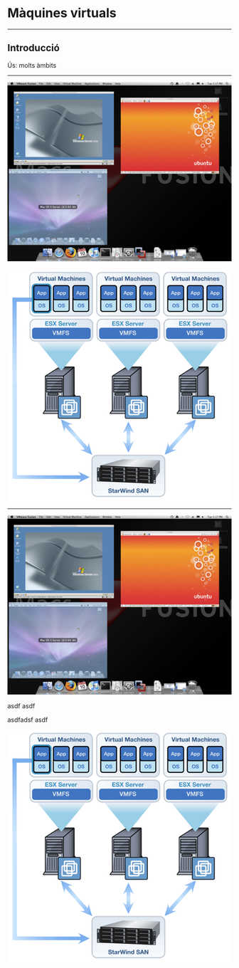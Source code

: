 # Màquines virtuals

---

## Introducció
Ús: molts àmbits

---

![Entorn d&apos;escriptori](/.gitbook/assets/virtualitzacio-escriptori.png)

![Entorn empresarial](/.gitbook/assets/virtualitzacio-empresarial.png)

---
![Entorn d&apos;escriptori](/.gitbook/assets/virtualitzacio-escriptori.png)

asdf
asdf

asdfadsf
asdf

![Entorn empresarial](/.gitbook/assets/virtualitzacio-empresarial.png)

